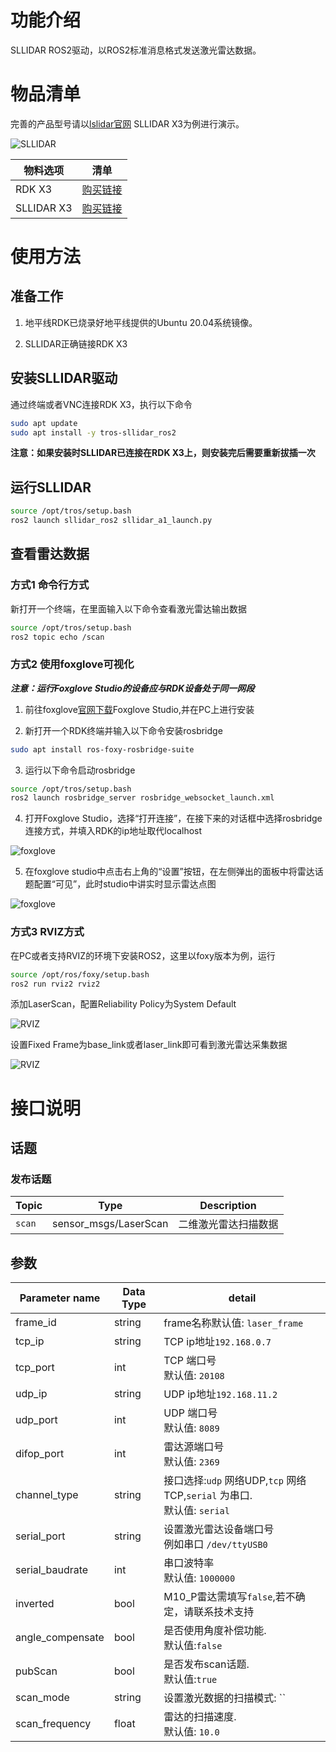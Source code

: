 # 功能介绍

SLLIDAR ROS2驱动，以ROS2标准消息格式发送激光雷达数据。

# 物品清单

完善的产品型号请以[lslidar官网](https://www.slamtec.com/) SLLIDAR X3为例进行演示。

![SLLIDAR](images/sllidar.jpg  "v")

| 物料选项    | 清单      | 
| ------- | ------------ | 
| RDK X3  | [购买链接](https://developer.horizon.ai/sunrise) | 
| SLLIDAR X3 | [购买链接](https://www.slamtec.com/cn/Lidar/A1) | 

# 使用方法

## 准备工作

1. 地平线RDK已烧录好地平线提供的Ubuntu 20.04系统镜像。

2. SLLIDAR正确链接RDK X3

## 安装SLLIDAR驱动

通过终端或者VNC连接RDK X3，执行以下命令

```bash
sudo apt update
sudo apt install -y tros-sllidar_ros2
```
**注意：如果安装时SLLIDAR已连接在RDK X3上，则安装完后需要重新拔插一次**

## 运行SLLIDAR

```bash
source /opt/tros/setup.bash
ros2 launch sllidar_ros2 sllidar_a1_launch.py
```

## 查看雷达数据

### 方式1 命令行方式

新打开一个终端，在里面输入以下命令查看激光雷达输出数据

```bash
source /opt/tros/setup.bash
ros2 topic echo /scan
```
### 方式2 使用foxglove可视化

***注意：运行Foxglove Studio的设备应与RDK设备处于同一网段***

1. 前往foxglove[官网下载](https://foxglove.dev/download)Foxglove Studio,并在PC上进行安装

2. 新打开一个RDK终端并输入以下命令安装rosbridge

```bash
sudo apt install ros-foxy-rosbridge-suite
```

3. 运行以下命令启动rosbridge

```bash
source /opt/tros/setup.bash
ros2 launch rosbridge_server rosbridge_websocket_launch.xml
```
4. 打开Foxglove Studio，选择“打开连接”，在接下来的对话框中选择rosbridge连接方式，并填入RDK的ip地址取代localhost

![foxglove](images/foxglove_1.jpg  "CONFIG")

5. 在foxglove studio中点击右上角的“设置”按钮，在左侧弹出的面板中将雷达话题配置“可见”，此时studio中讲实时显示雷达点图

![foxglove](images/foxglove_show.jpg  "CONFIG")

### 方式3 RVIZ方式

在PC或者支持RVIZ的环境下安装ROS2，这里以foxy版本为例，运行

```bash
source /opt/ros/foxy/setup.bash
ros2 run rviz2 rviz2
```

添加LaserScan，配置Reliability Policy为System Default

![RVIZ](images/rviz.png  "CONFIG")

设置Fixed Frame为base_link或者laser_link即可看到激光雷达采集数据

![RVIZ](images/lidar_rviz.png  "CONFIG")


# 接口说明

## 话题

### 发布话题
| Topic                | Type                    | Description                                      |
|----------------------|-------------------------|--------------------------------------------------|
| `scan`               | sensor_msgs/LaserScan   | 二维激光雷达扫描数据                |


## 参数
| Parameter name | Data Type | detail                                                       |
| -------------- | ------- | ------------------------------------------------------------ |
| frame_id     | string | frame名称默认值: `laser_frame` |
| tcp_ip     | string | TCP ip地址`192.168.0.7`|
| tcp_port     | int | TCP 端口号 <br/>默认值: `20108` |
| udp_ip   | string | UDP ip地址`192.168.11.2`|
| udp_port     | int | UDP 端口号 <br/>默认值: `8089` |
| difop_port     | int | 雷达源端口号 <br/>默认值: `2369` |
| channel_type     | string | 接口选择:`udp` 网络UDP,`tcp` 网络TCP,`serial` 为串口. <br/>默认值: `serial` |
| serial_port     | string | 设置激光雷达设备端口号<br/>例如串口 `/dev/ttyUSB0` |
| serial_baudrate     | int | 串口波特率 <br/>默认值: `1000000` |
| inverted  | bool | M10_P雷达需填写`false`,若不确定，请联系技术支持 |
| angle_compensate  | bool | 是否使用角度补偿功能.<br/>默认值:`false` |
| pubScan  | bool | 是否发布scan话题.<br/>默认值:`true` |
| scan_mode     | string | 设置激光数据的扫描模式: `` |
| scan_frequency     | float | 雷达的扫描速度.<br/>默认值: `10.0` |

